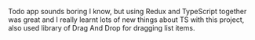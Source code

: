 Todo app sounds boring I know, but using Redux and TypeScript together was great and I really learnt lots of new things about TS with this project, also used library of Drag And Drop for dragging list items.
